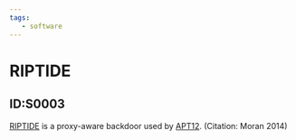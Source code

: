 ```yaml
---
tags:
   - software
---
```

# RIPTIDE
## ID:S0003
[RIPTIDE](/mitre/software/S0003) is a proxy-aware backdoor used by [APT12](/mitre/groups/G0005). (Citation: Moran 2014)
